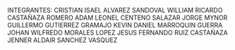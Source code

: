 INTEGRANTES:
CRISTIAN ISAEL ALVAREZ SANDOVAL
WILLIAM RICARDO CASTAÑAZA ROMERO
ADAM LEONEL CENTENO SALAZAR
JORGE MYNOR GUILLERMO GUTIERREZ GRAMAJO
KEVIN DANIEL MARROQUIN GUERRA
JOHAN WILFREDO MORALES LOPEZ
JESUS FERNANDO RUIZ CASTAÑAZA
JENNER ALDAIR SANCHEZ VASQUEZ
